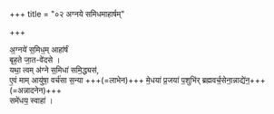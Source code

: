 +++
title = "०२ अग्नये समिधमाहार्षम्"

+++

अ॒ग्नये॑ स॒मिध॒म् आहा॑र्षं  
बृह॒ते जा॒त-वे॑दसे ।  
यथा॒ त्वम् अ॑ग्ने स॒मिधा॑ समि॒द्ध्यस॑,  
ए॒वं माम् आयु॑षा॒ वर्च॑सा स॒न्या  +++(=लाभेन)+++ मे॒धया॑ प्र॒जया॑ प॒शुभि॑र् ब्रह्मवर्च॒सेना॒न्नाद्ये॑न॒+++(=अन्नादनेन)+++  
समे॑धय॒ स्वाहा॑ ।
